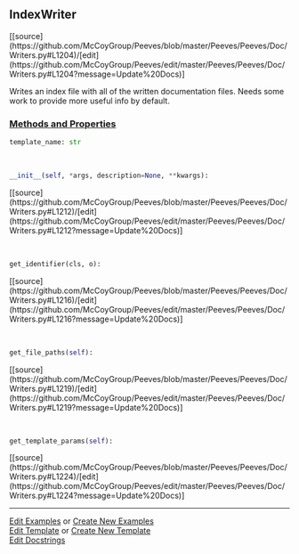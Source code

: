 ## <a id="Peeves.Peeves.Doc.Writers.IndexWriter">IndexWriter</a> 
<div class="docs-source-link" markdown="1">
[[source](https://github.com/McCoyGroup/Peeves/blob/master/Peeves/Peeves/Doc/Writers.py#L1204)/[edit](https://github.com/McCoyGroup/Peeves/edit/master/Peeves/Peeves/Doc/Writers.py#L1204?message=Update%20Docs)]
</div>

Writes an index file with all of the
written documentation files.
Needs some work to provide more useful info by default.



<div class="collapsible-section">
 <div class="collapsible-section collapsible-section-header" markdown="1">
 
### <a class="collapse-link" data-toggle="collapse" href="#methods">Methods and Properties</a> <a class="float-right" data-toggle="collapse" href="#methods"><i class="fa fa-chevron-down"></i></a>

 </div>
 <div class="collapsible-section collapsible-section-body collapse" id="methods" markdown="1">

```python
template_name: str
```
<a id="Peeves.Peeves.Doc.Writers.IndexWriter.__init__" class="docs-object-method">&nbsp;</a> 
```python
__init__(self, *args, description=None, **kwargs): 
```
<div class="docs-source-link" markdown="1">
[[source](https://github.com/McCoyGroup/Peeves/blob/master/Peeves/Peeves/Doc/Writers.py#L1212)/[edit](https://github.com/McCoyGroup/Peeves/edit/master/Peeves/Peeves/Doc/Writers.py#L1212?message=Update%20Docs)]
</div>

<a id="Peeves.Peeves.Doc.Writers.IndexWriter.get_identifier" class="docs-object-method">&nbsp;</a> 
```python
get_identifier(cls, o): 
```
<div class="docs-source-link" markdown="1">
[[source](https://github.com/McCoyGroup/Peeves/blob/master/Peeves/Peeves/Doc/Writers.py#L1216)/[edit](https://github.com/McCoyGroup/Peeves/edit/master/Peeves/Peeves/Doc/Writers.py#L1216?message=Update%20Docs)]
</div>

<a id="Peeves.Peeves.Doc.Writers.IndexWriter.get_file_paths" class="docs-object-method">&nbsp;</a> 
```python
get_file_paths(self): 
```
<div class="docs-source-link" markdown="1">
[[source](https://github.com/McCoyGroup/Peeves/blob/master/Peeves/Peeves/Doc/Writers.py#L1219)/[edit](https://github.com/McCoyGroup/Peeves/edit/master/Peeves/Peeves/Doc/Writers.py#L1219?message=Update%20Docs)]
</div>

<a id="Peeves.Peeves.Doc.Writers.IndexWriter.get_template_params" class="docs-object-method">&nbsp;</a> 
```python
get_template_params(self): 
```
<div class="docs-source-link" markdown="1">
[[source](https://github.com/McCoyGroup/Peeves/blob/master/Peeves/Peeves/Doc/Writers.py#L1224)/[edit](https://github.com/McCoyGroup/Peeves/edit/master/Peeves/Peeves/Doc/Writers.py#L1224?message=Update%20Docs)]
</div>

 </div>
</div>




___

[Edit Examples](https://github.com/McCoyGroup/Peeves/edit/gh-pages/ci/examples/Peeves/Peeves/Doc/Writers/IndexWriter.md) or 
[Create New Examples](https://github.com/McCoyGroup/Peeves/new/gh-pages/?filename=ci/examples/Peeves/Peeves/Doc/Writers/IndexWriter.md) <br/>
[Edit Template](https://github.com/McCoyGroup/Peeves/edit/gh-pages/ci/docs/Peeves/Peeves/Doc/Writers/IndexWriter.md) or 
[Create New Template](https://github.com/McCoyGroup/Peeves/new/gh-pages/?filename=ci/docs/templates/Peeves/Peeves/Doc/Writers/IndexWriter.md) <br/>
[Edit Docstrings](https://github.com/McCoyGroup/Peeves/edit/master/Peeves/Peeves/Doc/Writers.py#L1204?message=Update%20Docs)